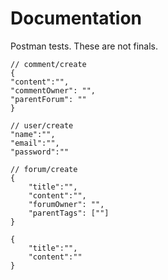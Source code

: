 # Documentation
Postman tests.
These are not finals. 

```
// comment/create
{
"content":"",
"commentOwner": "",
"parentForum": ""
}
```

```
// user/create
"name":"",
"email":"",
"password":""
```

```
// forum/create
{
    "title":"",
    "content":"",
    "forumOwner": "",
    "parentTags": [""]
}
```
```
{
    "title":"",
    "content":""
}

```
